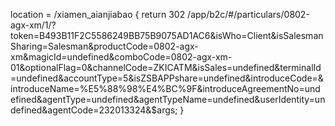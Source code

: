 location = /xiamen_aianjiabao {
  return 302 /app/b2c/#/particulars/0802-agx-xm/1/?token=B493B11F2C5586249BB75B9075AD1AC6&isWho=Client&isSalesmanSharing=Salesman&productCode=0802-agx-xm&magicId=undefined&comboCode=0802-agx-xm-01&optionalFlag=0&channelCode=ZKICATM&isSales=undefined&terminalId=undefined&accountType=5&isZSBAPPshare=undefined&introduceCode=&introduceName=%E5%88%98%E4%BC%9F&introduceAgreementNo=undefined&agentType=undefined&agentTypeName=undefined&userIdentity=undefined&agentCode=232013324&$args;
}